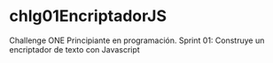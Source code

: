# chlg01EncriptadorJS
Challenge ONE Principiante en programación. 
Sprint 01: Construye un encriptador de texto con Javascript
